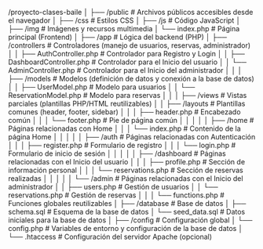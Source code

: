 /proyecto-clases-baile
│
├── /public                # Archivos públicos accesibles desde el navegador
│   ├── /css               # Estilos CSS
│   ├── /js                # Código JavaScript
│   ├── /img               # Imágenes y recursos multimedia
│   └── index.php          # Página principal (Frontend)
│
├── /app                   # Lógica del backend (PHP)
│   ├── /controllers       # Controladores (manejo de usuarios, reservas, administrador)
│   │   ├── AuthController.php      # Controlador para Registro y Login
│   │   ├── DashboardController.php # Controlador para el Inicio del usuario
│   │   └── AdminController.php     # Controlador para el Inicio del administrador
│   │
│   ├── /models            # Modelos (definición de datos y conexión a la base de datos)
│   │   ├── UserModel.php           # Modelo para usuarios
│   │   └── ReservationModel.php    # Modelo para reservas
│   │
│   ├── /views             # Vistas parciales (plantillas PHP/HTML reutilizables)
│   │   ├── /layouts       # Plantillas comunes (header, footer, sidebar)
│   │   │   ├── header.php         # Encabezado común
│   │   │   └── footer.php         # Pie de página común
│   │   │
│   │   ├── /home          # Páginas relacionadas con Home
│   │   │   └── index.php          # Contenido de la página Home
│   │   │
│   │   ├── /auth          # Páginas relacionadas con Autenticación
│   │   │   ├── register.php       # Formulario de registro
│   │   │   └── login.php          # Formulario de inicio de sesión
│   │   │
│   │   ├── /dashboard     # Páginas relacionadas con el Inicio del usuario
│   │   │   ├── profile.php        # Sección de información personal
│   │   │   └── reservations.php   # Sección de reservas realizadas
│   │   │
│   │   └── /admin         # Páginas relacionadas con el Inicio del administrador
│   │       ├── users.php          # Gestión de usuarios
│   │       └── reservations.php   # Gestión de reservas
│   │
│   └── functions.php      # Funciones globales reutilizables
│
├── /database              # Base de datos
│   ├── schema.sql         # Esquema de la base de datos
│   └── seed_data.sql      # Datos iniciales para la base de datos
│
├── /config                # Configuración global
│   └── config.php         # Variables de entorno y configuración de la base de datos
│
└── .htaccess              # Configuración del servidor Apache (opcional)